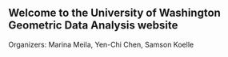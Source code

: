 ## Welcome to the University of Washington Geometric Data Analysis website

Organizers: Marina Meila, Yen-Chi Chen, Samson Koelle
